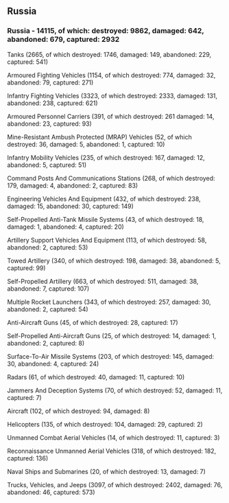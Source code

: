 
 
 ## Russia
 
 ### Russia - 14115, of which: destroyed: 9862, damaged: 642, abandoned: 679, captured: 2932

 

 

 Tanks (2665, of which destroyed: 1746, damaged: 149, abandoned: 229, captured: 541)

 Armoured Fighting Vehicles (1154, of which destroyed: 774, damaged: 32, abandoned: 79, captured: 271)

 Infantry Fighting Vehicles (3323, of which destroyed: 2333, damaged: 131, abandoned: 238, captured: 621)

 Armoured Personnel Carriers (391, of which destroyed: 261 damaged: 14, abandoned: 23, captured: 93)

 Mine-Resistant Ambush Protected (MRAP) Vehicles (52, of which destroyed: 36, damaged: 5, abandoned: 1, captured: 10)

 Infantry Mobility Vehicles (235, of which destroyed: 167, damaged: 12, abandoned: 5, captured: 51)

 Command Posts And Communications Stations (268, of which destroyed: 179, damaged: 4, abandoned: 2, captured: 83)

 Engineering Vehicles And Equipment (432, of which destroyed: 238, damaged: 15, abandoned: 30, captured: 149)

 Self-Propelled Anti-Tank Missile Systems (43, of which destroyed: 18, damaged: 1, abandoned: 4, captured: 20)

 Artillery Support Vehicles And Equipment (113, of which destroyed: 58, abandoned: 2, captured: 53)

 Towed Artillery (340, of which destroyed: 198, damaged: 38, abandoned: 5, captured: 99)

 Self-Propelled Artillery (663, of which destroyed: 511, damaged: 38, abandoned: 7, captured: 107)

 Multiple Rocket Launchers (343, of which destroyed: 257, damaged: 30, abandoned: 2, captured: 54)

 Anti-Aircraft Guns (45, of which destroyed: 28, captured: 17)

 Self-Propelled Anti-Aircraft Guns (25, of which destroyed: 14, damaged: 1, abandoned: 2, captured: 8)

 Surface-To-Air Missile Systems (203, of which destroyed: 145, damaged: 30, abandoned: 4, captured: 24)

 Radars (61, of which destroyed: 40, damaged: 11, captured: 10)

 Jammers And Deception Systems (70, of which destroyed: 52, damaged: 11, captured: 7)

 Aircraft (102, of which destroyed: 94, damaged: 8)

 Helicopters (135, of which destroyed: 104, damaged: 29, captured: 2)

 Unmanned Combat Aerial Vehicles (14, of which destroyed: 11, captured: 3)

 Reconnaissance Unmanned Aerial Vehicles (318, of which destroyed: 182, captured: 136)

 Naval Ships and Submarines (20, of which destroyed: 13, damaged: 7)

 Trucks, Vehicles, and Jeeps (3097, of which destroyed: 2402, damaged: 76, abandoned: 46, captured: 573)

